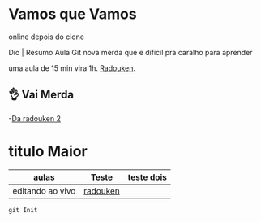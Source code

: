  # Vamos que Vamos
 online depois do clone
 
 Dio | Resumo Aula Git nova merda que e dificil pra caralho para aprender

uma aula de 15 min vira 1h.
[Radouken](https://www.youtube.com/watch?v=y1x6dUofnl8&ab_channel=Irm%C3%A3osPiologo).

 ## 👌 Vai Merda
 -[Da radouken 2](https://www.youtube.com/watch?v=y1x6dUofnl8&ab_channel=Irm%C3%A3osPiologo)

 # titulo Maior

 | aulas | Teste | teste dois |
 |-------|-------|------------|
 | editando ao vivo | [radouken](https://www.youtube.com/watch?v=y1x6dUofnl8&ab_channel=Irm%C3%A3osPiologo)

 ````
 git Init
 ``````
